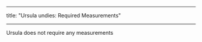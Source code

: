 ***

title: "Ursula undies: Required Measurements"

***

<Note>
Ursula does not require any measurements
</Note>
